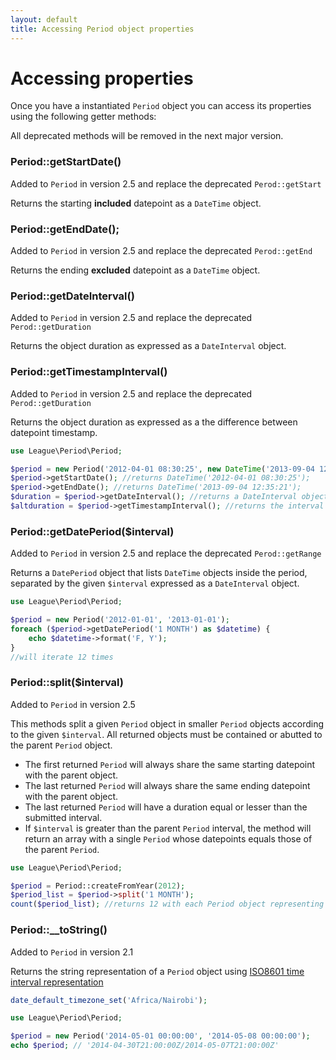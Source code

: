 ```yaml
---
layout: default
title: Accessing Period object properties
---
```


# Accessing properties

Once you have a instantiated `Period` object you can access its properties using the following getter methods:

<p class="message-warning">All deprecated methods will be removed in the next major version.</p>

### Period::getStartDate()

<p class="message-notice">Added to <code>Period</code> in version 2.5 and replace the deprecated <code>Perod::getStart</code></p>

Returns the starting **included** datepoint as a `DateTime` object.

### Period::getEndDate();

<p class="message-notice">Added to <code>Period</code> in version 2.5 and replace the deprecated <code>Perod::getEnd</code></p>

Returns the ending **excluded** datepoint as a `DateTime` object.

### Period::getDateInterval()

<p class="message-notice">Added to <code>Period</code> in version 2.5 and replace the deprecated <code>Perod::getDuration</code></p>

Returns the object duration as expressed as a `DateInterval` object.

### Period::getTimestampInterval()

<p class="message-notice">Added to <code>Period</code> in version 2.5 and replace the deprecated <code>Perod::getDuration</code></p>

Returns the object duration as expressed as a the difference between datepoint timestamp.

~~~php
use League\Period\Period;

$period = new Period('2012-04-01 08:30:25', new DateTime('2013-09-04 12:35:21'));
$period->getStartDate(); //returns DateTime('2012-04-01 08:30:25');
$period->getEndDate(); //returns DateTime('2013-09-04 12:35:21');
$duration = $period->getDateInterval(); //returns a DateInterval object
$altduration = $period->getTimestampInterval(); //returns the interval as expressed in seconds
~~~

### Period::getDatePeriod($interval)

<p class="message-notice">Added to <code>Period</code> in version 2.5 and replace the deprecated <code>Perod::getRange</code></p>

Returns a `DatePeriod` object that lists `DateTime` objects inside the period, separated by the given `$interval` expressed as a `DateInterval` object.

~~~php
use League\Period\Period;

$period = new Period('2012-01-01', '2013-01-01');
foreach ($period->getDatePeriod('1 MONTH') as $datetime) {
    echo $datetime->format('F, Y');
}
//will iterate 12 times
~~~

### Period::split($interval)

<p class="message-notice">Added to <code>Period</code> in version 2.5</p>

This methods split a given `Period` object in smaller `Period` objects according to the given `$interval`. All returned objects must be contained or abutted to the parent `Period` object.

- The first returned `Period` will always share the same starting datepoint with the parent object.
- The last returned `Period` will always share the same ending datepoint with the parent object.
- The last returned `Period` will have a duration equal or lesser than the submitted interval.
- If `$interval` is greater than the parent `Period` interval, the method will return an array with a single `Period` whose datepoints equals those of the parent `Period`.

~~~php
use League\Period\Period;

$period = Period::createFromYear(2012);
$period_list = $period->split('1 MONTH');
count($period_list); //returns 12 with each Period object representing a full month of 2012
~~~

### Period::__toString()

<p class="message-notice">Added to <code>Period</code> in version 2.1</p>

Returns the string representation of a `Period` object using [ISO8601 time interval representation](http://en.wikipedia.org/wiki/ISO_8601#Time_intervals)

~~~php
date_default_timezone_set('Africa/Nairobi');

use League\Period\Period;

$period = new Period('2014-05-01 00:00:00', '2014-05-08 00:00:00');
echo $period; // '2014-04-30T21:00:00Z/2014-05-07T21:00:00Z'
~~~